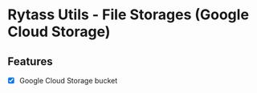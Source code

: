 # Rytass Utils - File Storages (Google Cloud Storage)

## Features

- [x] Google Cloud Storage bucket
